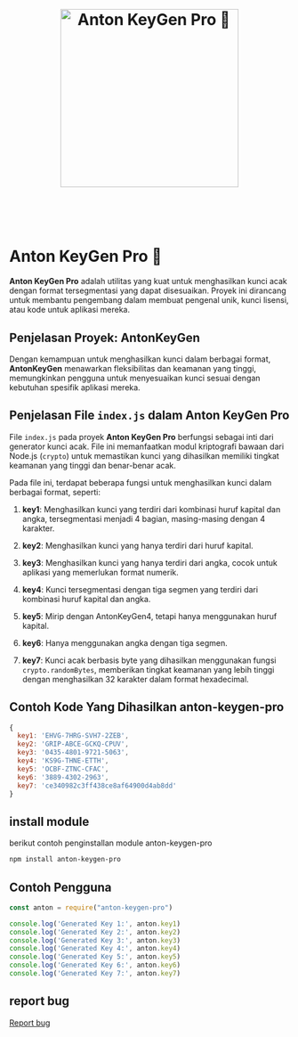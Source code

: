 <h1 align="center">
    <br>
    <br>
    <img width="320" src="media/logo.jpg" alt="Anton KeyGen Pro 🔑">
    <br>
    <br>
    <br>
</h1>

# Anton KeyGen Pro 🔑

  **Anton KeyGen Pro** adalah utilitas yang kuat untuk menghasilkan kunci acak dengan format tersegmentasi yang dapat disesuaikan. Proyek ini dirancang untuk membantu pengembang dalam membuat pengenal unik, kunci lisensi, atau kode untuk aplikasi mereka.

## Penjelasan Proyek: AntonKeyGen

  Dengan kemampuan untuk menghasilkan kunci dalam berbagai format, **AntonKeyGen** menawarkan fleksibilitas dan keamanan yang tinggi, memungkinkan pengguna untuk menyesuaikan kunci sesuai dengan kebutuhan spesifik aplikasi mereka.

## Penjelasan File `index.js` dalam Anton KeyGen Pro

  File `index.js` pada proyek **Anton KeyGen Pro** berfungsi sebagai inti dari generator kunci acak. File ini memanfaatkan modul kriptografi bawaan dari Node.js (`crypto`) untuk memastikan kunci yang dihasilkan memiliki tingkat keamanan yang tinggi dan benar-benar acak.

  Pada file ini, terdapat beberapa fungsi untuk menghasilkan kunci dalam berbagai format, seperti:

1. **key1**: 
  Menghasilkan kunci yang terdiri dari kombinasi huruf kapital dan angka, tersegmentasi menjadi 4 bagian, masing-masing dengan 4 karakter.
   
2. **key2**: 
  Menghasilkan kunci yang hanya terdiri dari huruf kapital.

3. **key3**: 
  Menghasilkan kunci yang hanya terdiri dari angka, cocok untuk aplikasi yang memerlukan format numerik.

4. **key4**: 
  Kunci tersegmentasi dengan tiga segmen yang terdiri dari kombinasi huruf kapital dan angka.

5. **key5**: 
  Mirip dengan AntonKeyGen4, tetapi hanya menggunakan huruf kapital.

6. **key6**: 
  Hanya menggunakan angka dengan tiga segmen.

7. **key7**: 
   Kunci acak berbasis byte yang dihasilkan menggunakan fungsi `crypto.randomBytes`, memberikan tingkat keamanan yang lebih tinggi dengan menghasilkan 32 karakter dalam format hexadecimal.

## Contoh Kode Yang Dihasilkan anton-keygen-pro

```javascript
{
  key1: 'EHVG-7HRG-SVH7-2ZEB',
  key2: 'GRIP-ABCE-GCKQ-CPUV',
  key3: '0435-4801-9721-5063',
  key4: 'KS9G-THNE-ETTH',
  key5: 'OCBF-ZTNC-CFAC',
  key6: '3889-4302-2963',
  key7: 'ce340982c3ff438ce8af64900d4ab8dd'
}
```

## install module

berikut contoh penginstallan module anton-keygen-pro

```bash
npm install anton-keygen-pro
```

## Contoh Pengguna

```javascript
const anton = require("anton-keygen-pro")

console.log('Generated Key 1:', anton.key1)
console.log('Generated Key 2:', anton.key2)
console.log('Generated Key 3:', anton.key3)
console.log('Generated Key 4:', anton.key4)
console.log('Generated Key 5:', anton.key5)
console.log('Generated Key 6:', anton.key6)
console.log('Generated Key 7:', anton.key7)
```

## report bug

<span style="color: red;">[Report bug](https://wa.me/6283198645688)</span>
